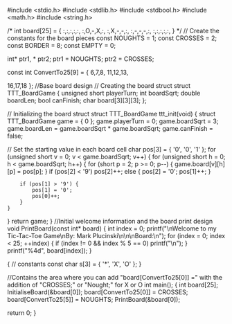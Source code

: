 #include <stdio.h> #include <stdlib.h> #include <stdbool.h> #include <math.h> #include <string.h>

/* int board[25] = { :,:,:,:,:, :,O,-,X,:, :,X,-,-,:, :,-,-,-,:, :,:,:,:,:, } */ // Create the constants for the board pieces const NOUGHTS = 1; const CROSSES = 2; const BORDER = 8; const EMPTY = 0;

int* ptr1, * ptr2; ptr1 = NOUGHTS; ptr2 = CROSSES;

const int ConvertTo25[9] = { 6,7,8, 11,12,13,

16,17,18
}; //Base board design // Creating the board struct struct TTT_BoardGame { unsigned short playerTurn; int boardSqrt; double boardLen; bool canFinish; char board[3][3][3]; };

// Initializing the board struct struct TTT_BoardGame ttt_init(void) { struct TTT_BoardGame game = { 0 }; game.playerTurn = 0; game.boardSqrt = 3; game.boardLen = game.boardSqrt * game.boardSqrt; game.canFinish = false;

// Set the starting value in each board cell
char pos[3] = { '0', '0', '1' };
for (unsigned short v = 0; v < game.boardSqrt; v++) {
	for (unsigned short h = 0; h < game.boardSqrt; h++) {
		for (short p = 2; p >= 0; p--) {
			game.board[v][h][p] = pos[p];
		}
		if (pos[2] < '9')
			pos[2]++;
		else {
			pos[2] = '0';
			pos[1]++;
		}

		if (pos[1] > '9') {
			pos[1] = '0';
			pos[0]++;
		}
	}
}
return game;
} //Initial welcome information and the board print design void PrintBoard(const int* board) { int index = 0; printf("\nWelcome to my Tic-Tac-Toe Game\nBy: Mark Plucinski\n\n\nBoard:\n"); for (index = 0; index < 25; ++index) { if (index != 0 && index % 5 == 0) printf("\n"); } printf("%4d", board[index]); }

{ // constants const char s[3] = { '*', 'X', 'O' }; }

//Contains the area where you can add "board[ConvertTo25[0]] =" with the addition of "CROSSES;" or "Nought;" for X or O int main(); { int board[25]; InitialiseBoard(&board[0]); board[ConvertTo25[0]] = CROSSES; board[ConvertTo25[5]] = NOUGHTS; PrintBoard(&board[0]);

return 0;
}
